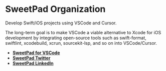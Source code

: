 # SweetPad Organization

Develop Swift/iOS projects using VSCode and Cursor.

The long-term goal is to make VSCode a viable alternative to Xcode for iOS development by integrating open-source tools such as swift-format, swiftlint, xcodebuild, xcrun, sourcekit-lsp, and so on into VSCode/Cursor.

 - **[SweetPad for VSCode](https://github.com/sweetpad-dev/sweetpad)**
 - **[SweetPad Twitter](https://twitter.com/sweetpad_dev)**
 - **[SweetPad LinkedIn](https://www.linkedin.com/company/106881369/)**
